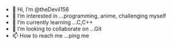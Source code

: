 - 👋 Hi, I’m @theDevil156
- 👀 I’m interested in ...programming, anime, challenging myself 
- 🌱 I’m currently learning ...C,C++
- 💞️ I’m looking to collaborate on ...Git
- 📫 How to reach me ...ping me

<!---
theDevil156/theDevil156 is a ✨ special ✨ repository because its `README.md` (this file) appears on your GitHub profile.
You can click the Preview link to take a look at your changes.
--->
